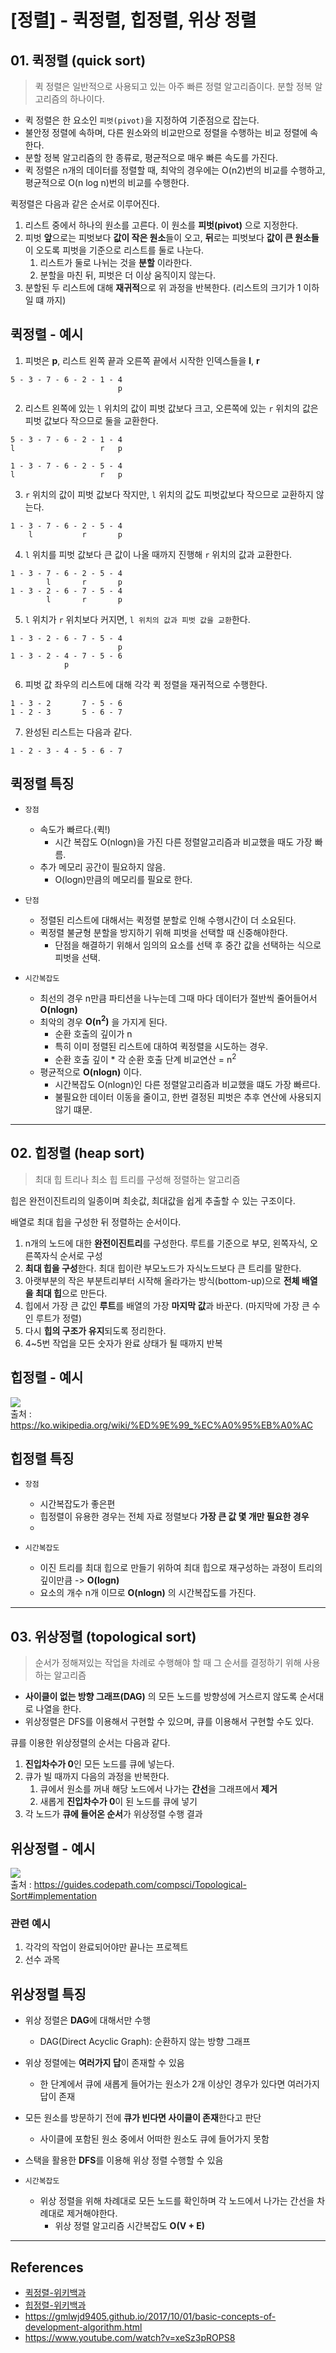 # [정렬] - 퀵정렬, 힙정렬, 위상 정렬

## 01. 퀵정렬 (quick sort)

> 퀵 정렬은 일반적으로 사용되고 있는 아주 빠른 정렬 알고리즘이다. 분할 정복 알고리즘의 하나이다.
    
* 퀵 정렬은 한 요소인 ```피벗(pivot)```을 지정하여 기준점으로 잡는다.   
* 불안정 정렬에 속하며, 다른 원소와의 비교만으로 정렬을 수행하는 비교 정렬에 속한다.   
* 분할 정복 알고리즘의 한 종류로, 평균적으로 매우 빠른 속도를 가진다.   
* 퀵 정렬은 n개의 데이터를 정렬할 때, 최악의 경우에는 O(n2)번의 비교를 수행하고, 평균적으로 O(n log n)번의 비교를 수행한다.

퀵정렬은 다음과 같은 순서로 이루어진다.

1. 리스트 중에서 하나의 원소를 고른다. 이 원소를 **피벗(pivot)** 으로 지정한다.   
2. 피벗 **앞**으로는 피벗보다 **값이 작은 원소**들이 오고, **뒤**로는 피벗보다 **값이 큰 원소들**이 오도록 피벗을 기준으로 리스트를 둘로 나눈다.   
   1. 리스트가 둘로 나뉘는 것을 **분할** 이라한다.   
   2. 분할을 마친 뒤, 피벗은 더 이상 움직이지 않는다.   
3. 분할된 두 리스트에 대해 **재귀적**으로 위 과정을 반복한다. (리스트의 크기가 1 이하일 떄 까지)      
    
## 퀵정렬 - 예시       
   
1. 피벗은 **p**, 리스트 왼쪽 끝과 오른쪽 끝에서 시작한 인덱스들을 **l**, **r**
```
5 - 3 - 7 - 6 - 2 - 1 - 4 
                        p
```   
   
2. 리스트 왼쪽에 있는 ```l``` 위치의 값이 피벗 값보다 크고, 오른쪽에 있는 ```r``` 위치의 값은 피벗 값보다 작으므로 둘을 교환한다.   
```
5 - 3 - 7 - 6 - 2 - 1 - 4 
l                   r   p 

1 - 3 - 7 - 6 - 2 - 5 - 4 
l                   r   p 
```   

3. ```r``` 위치의 값이 피벗 값보다 작지만, ```l``` 위치의 값도 피벗값보다 작으므로 교환하지 않는다.
    
```
1 - 3 - 7 - 6 - 2 - 5 - 4 
    l           r       p 
```   

4. ```l``` 위치를 피벗 값보다 큰 값이 나올 때까지 진행해 ```r``` 위치의 값과 교환한다.

```
1 - 3 - 7 - 6 - 2 - 5 - 4 
        l       r       p 
1 - 3 - 2 - 6 - 7 - 5 - 4 
        l       r       p 
```   

5. ```l``` 위치가 ```r``` 위치보다 커지면, ```l 위치의 값과 피벗 값을 교환```한다.
   
```
1 - 3 - 2 - 6 - 7 - 5 - 4 
                        p 
1 - 3 - 2 - 4 - 7 - 5 - 6 
            p             
```   
   
6. 피벗 값 좌우의 리스트에 대해 각각 퀵 정렬을 재귀적으로 수행한다.
   
```
1 - 3 - 2       7 - 5 - 6
1 - 2 - 3       5 - 6 - 7
```   
   
7. 완성된 리스트는 다음과 같다.   
    
```
1 - 2 - 3 - 4 - 5 - 6 - 7
```
   
## 퀵정렬 특징
   
* ```장점```
  * 속도가 빠르다.(퀵!)   
    * 시간 복잡도 O(nlogn)을 가진 다른 정렬알고리즘과 비교했을 때도 가장 빠름.   
  * 추가 메모리 공간이 필요하지 않음.   
    * O(logn)만큼의 메모리를 필요로 한다.   
   
* ```단점```   
  * 정렬된 리스트에 대해서는 퀵정렬 분할로 인해 수행시간이 더 소요된다.   
  * 퀵정렬 불균형 분할을 방지하기 위해 피벗을 선택할 때 신중해야한다.   
    * 단점을 해결하기 위해서 임의의 요소를 선택 후 중간 값을 선택하는 식으로 피벗을 선택.   
   
* ```시간복잡도```   
  * 최선의 경우 n만큼 파티션을 나누는데 그때 마다 데이터가 절반씩 줄어들어서 **O(nlogn)**   
  * 최악의 경우 **O(n<sup>2</sup>)** 을 가지게 된다.   
    * 순환 호출의 깊이가 n
    * 특히 이미 정렬된 리스트에 대하여 퀵정렬을 시도하는 경우.   
    * 순환 호출 깊이 * 각 순환 호출 단계 비교연산 = n<sup>2</sup>    
  * 평균적으로 **O(nlogn)** 이다.   
    * 시간복잡도 O(nlogn)인 다른 정렬알고리즘과 비교했을 떄도 가장 빠르다.    
    * 불필요한 데이터 이동을 줄이고, 한번 결정된 피벗은 추후 연산에 사용되지 않기 떄문.   
    
---

## 02. 힙정렬 (heap sort)

> 최대 힙 트리나 최소 힙 트리를 구성해 정렬하는 알고리즘  
   
힙은 완전이진트리의 일종이며 최솟값, 최대값을 쉽게 추출할 수 있는 구조이다.  

배열로 최대 힙을 구성한 뒤 정렬하는 순서이다.

1. n개의 노드에 대한 **완전이진트리**를 구성한다. 루트를 기준으로 부모, 왼쪽자식, 오른쪽자식 순서로 구성   
2. **최대 힙을 구성**한다. 최대 힙이란 부모노드가 자식노드보다 큰 트리를 말한다.   
3. 아랫부분의 작은 부분트리부터 시작해 올라가는 방식(bottom-up)으로 **전체 배열을 최대 힙**으로 만든다.    
4. 힙에서 가장 큰 값인 **루트**를 배열의 가장 **마지막 값**과 바꾼다. (마지막에 가장 큰 수인 루트가 정렬)   
5. 다시 **힙의 구조가 유지**되도록 정리한다.   
6. 4~5번 작업을 모든 숫자가 완료 상태가 될 때까지 반복   
   
## 힙정렬 - 예시

![](https://upload.wikimedia.org/wikipedia/commons/4/4d/Heapsort-example.gif)   
출처 : https://ko.wikipedia.org/wiki/%ED%9E%99_%EC%A0%95%EB%A0%AC    
   
## 힙정렬 특징
   
* ```장점```
  * 시간복잡도가 좋은편    
  * 힙정렬이 유용한 경우는 전체 자료 정렬보다 **가장 큰 값 몇 개만 필요한 경우**    
  *  
    
* ```시간복잡도```    
  * 이진 트리를 최대 힙으로 만들기 위하여 최대 힙으로 재구성하는 과정이 트리의 깊이만큼 -> **O(logn)**   
  * 요소의 개수 n개 이므로 **O(nlogn)** 의 시간복잡도를 가진다.
  
---

## 03. 위상정렬 (topological sort)
   
> 순서가 정해져있는 작업을 차례로 수행해야 할 때 그 순서를 결정하기 위해 사용하는 알고리즘   
    
* **사이클이 없는 방향 그래프(DAG)** 의 모든 노드를 방향성에 거스르지 않도록 순서대로 나열을 한다.    
* 위상정렬은 DFS를 이용해서 구현할 수 있으며, 큐를 이용해서 구현할 수도 있다.   

큐를 이용한 위상정렬의 순서는 다음과 같다.   

1. **진입차수가 0**인 모든 노드를 큐에 넣는다.  
2. 큐가 빌 때까지 다음의 과정을 반복한다.   
   1. 큐에서 원소를 꺼내 해당 노드에서 나가는 **간선**을 그래프에서 **제거**   
   2. 새롭게 **진입차수가 0**이 된 노드를 큐에 넣기   
3. 각 노드가 **큐에 들어온 순서**가 위상정렬 수행 결과   
 
   
## 위상정렬 - 예시
   
![](https://i.imgur.com/Q3MA6dZ.png)   
출처 : https://guides.codepath.com/compsci/Topological-Sort#implementation   
    
### 관련 예시   

1. 각각의 작업이 완료되어야만 끝나는 프로젝트  
2. 선수 과목  
   
## 위상정렬 특징
  
* 위상 정렬은 **DAG**에 대해서만 수행   
  * DAG(Direct Acyclic Graph): 순환하지 않는 방향 그래프   
* 위상 정렬에는 **여러가지 답**이 존재할 수 있음   
  * 한 단계에서 큐에 새롭게 들어가는 원소가 2개 이상인 경우가 있다면 여러가지 답이 존재   
* 모든 원소를 방문하기 전에 **큐가 빈다면 사이클이 존재**한다고 판단   
  * 사이클에 포함된 원소 중에서 어떠한 원소도 큐에 들어가지 못함   
* 스택을 활용한 **DFS**를 이용해 위상 정렬 수행할 수 있음   

* ```시간복잡도```  
  * 위상 정렬을 위해 차례대로 모든 노드를 확인하며 각 노드에서 나가는 간선을 차례대로 제거해야한다.  
    * 위상 정렬 알고리즘 시간복잡도 **O(V + E)**    
   
---
   
## References
* [퀵정렬-위키백과](https://ko.wikipedia.org/wiki/%ED%80%B5_%EC%A0%95%EB%A0%AC)
* [힙정렬-위키백과](https://ko.wikipedia.org/wiki/%ED%9E%99_%EC%A0%95%EB%A0%AC)
* https://gmlwjd9405.github.io/2017/10/01/basic-concepts-of-development-algorithm.html    
* https://www.youtube.com/watch?v=xeSz3pROPS8    